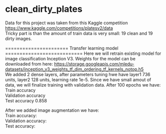 # clean_dirty_plates

Data for this project was taken from this Kaggle competition https://www.kaggle.com/competitions/platesv2/data  
Tricky part is than the amount of train data is very small: 19 clean and 19 dirty images.   

====================== Transfer learning model ===========================
Here we will retrain existing model for image classification Inception V3. Weights for the model can be downloaded from here:
https://storage.googleapis.com/mledu-datasets/inception_v3_weights_tf_dim_ordering_tf_kernels_notop.h5  
We added 2 dense layers, after parameters tuning hwe have layer1 736 units, layer2 128 units, learning rate 1e-5.
Since we have small amout of data, we will finalize training with validation data. After 100 epochs we have:    
Train accuracy  
Validation accuracy  
Test accuracy 0.858  
  
After we added image augmentation we have:  
Train accuracy:  
Validation accuracy:  
Test accuracy:  
